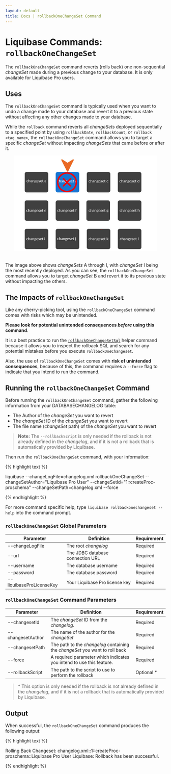 ```yaml
---
layout: default
title: Docs | rollbackOneChangeSet Command 
---
```


# Liquibase Commands: `rollbackOneChangeSet`
The `rollbackOneChangeSet` command reverts (rolls back) one non-sequential *changeSet* made during a previous change to your database. It is only available for Liquibase Pro users.

## Uses
The `rollbackOneChangeSet` command is typically used when you want to undo a change made to your database and revert it to a previous state without affecting any other changes made to your database. 

While the `rollback` command reverts all *changeSets* deployed sequentially to a specified point by using `rollbackDate`, `rollbackCount`, or `rollback <tag_name>`, the `rollbackOneChangeSet` command allows you to target a specific *changeSet* without impacting *changeSets* that came before or after it.

<div align="center"><img src="/images/documentation/rollback_pro-targeted.jpg" width="450px" alt="Image example of targeted rollback" /></div>
<br />

The image above shows *changeSets* A through I, with *changeSet* I being the most recently deployed. As you can see, the `rollbackOneChangeSet` command allows you to target *changeSet* B and revert it to its previous state without impacting the others.

## The Impacts of `rollbackOneChangeSet`
Like any cherry-picking tool, using the `rollbackOneChangeSet` command comes with risks which may be unintended. 

**Please look for potential unintended consequences *before* using this command**. 

It is a best practice to run the [`rollbackOneChangeSetSql`](/documentation/rollbackonechangesetsql.html) helper command because it allows you to inspect the rollback SQL and search for any potential mistakes before you execute `rollbackOneChangeset`.

Also, the use of `rollbackOneChangeSet` comes with **risk of unintended consequences**, because of this, the command requires a `--force` flag to indicate that you intend to run the command.

## Running the `rollbackOneChangeSet` Command
Before running the `rollbackOneChangeSet` command, gather the following information from your DATABASECHANGELOG table:
- The Author of the *changeSet* you want to revert
- The *changeSet* ID of the *changeSet* you want to revert
- The file name (*changeSet* path) of the *changeSet* you want to revert

>**Note:** The `--rollbackScript` is only needed if the rollback is not already defined in the *changelog*, and if it is not a rollback that is automatically provided by Liquibase.

Then run the `rollbackOneChangeSet` command, with your information:

{% highlight text %}

liquibase --changeLogFile=changelog.xml rollbackOneChangeSet --changeSetAuthor="Liquibase Pro User" --changeSetId="1::createProc-proschema" --changeSetPath=changelog.xml --force

{% endhighlight %}

For more command specific help, type `liquibase rollbackonechangeset --help` into the command prompt.

### `rollbackOneChangeSet` Global Parameters

 Parameter | Definition | Requirement
 --- | --- | --- 
 --changeLogFile | The root *changelog* | Required
 --url | The JDBC database connection URL | Required
 --username | The database username | Required
 --password | The database password | Required
 --liquibaseProLicenseKey | Your Liquibase Pro license key | Required

### `rollbackOneChangeSet` Command Parameters

 Parameter | Definition | Requirement
 --- | --- | --- 
 --changesetId |The *changeSet* ID from the *changelog*. | Required
 --changesetAuthor | The name of the author for the *changeSet* | Required
 --changesetPath | The path to the *changelog* containing the *changeSet* you want to roll back | Required
 --force | A required parameter which indicates you intend to use this feature. | Required
 --rollbackScript | The path to the script to use to perform the rollback | Optional *

> &#42; This option is only needed if the rollback is not already defined in the *changelog*, and if it is not a rollback that is automatically provided by Liquibase.

## Output
When successful, the `rollbackOneChangeSet` command produces the following output:

{% highlight text %}

Rolling Back Changeset: changelog.xml::1::createProc-proschema::Liquibase Pro User
Liquibase: Rollback has been successful.

{% endhighlight %}



